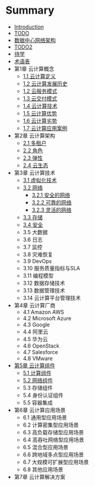# Summary

* [Introduction](README.md)
* [TODO](todo.md)
* [数据中心网络架构](数据中心网络架构.md)
* [TODO2](todo2.md)
* [待学](dai-xue.md)
* [术语表](zhu-yu-biao.md)
* 第1章 云计算概念
  * [1.1 云计算定义](1-云计算概念/1.1-云计算是什么.md)
  * [1.2 云计算发展历史]()
  * [1.2 云服务模式](1-云计算概念/1.2-云服务模式.md)
  * [1.3 云交付模式](1-云计算概念/1.3-云交付模式.md)
  * [1.4 云计算技术](1-云计算概念/1.4-云计算技术.md)
  * [1.5 云计算优势](1-云计算概念/1.5-云计算优势.md)
  * [1.6 云计算劣势](1-云计算概念/1.6-云计算劣势.md)
  * [1.7 云计算应用案例](1-云计算概念/1.7-云计算应用案例.md)
* 第2章 云计算架构
  * [2.1 多租户](2-云计算架构/21-duo-zu-hu.md)
  * [2.2 角色](2-云计算架构/22-jiao-se.md)
  * [2.3 弹性](2-云计算架构/23-dan-xing.md)
  * [2.4 云生态](2-云计算架构/24-yun-sheng-tai.md)
* 第3章 云计算技术
  * [3.1 虚拟化技术](3-云计算技术/3.1-虚拟化技术.md)
  * [3.2 网络](3-云计算技术/32-wang-luo.md)
    * [3.2.1 安全的网络](3-云计算技术/32-wang-luo/321-an-quan-de-wang-luo.md)
    * [3.2.2 可靠的网络](3-云计算技术/32-wang-luo/322-ke-kao-de-wang-luo.md)
    * [3.2.3 灵活的网络](3-云计算技术/32-wang-luo/323-ling-huo-de-wang-luo.md)
  * [3.3 存储](3-云计算技术/33-cun-chu.md)
  * [3.4 安全](3-云计算技术/34-an-quan.md)
  * 3.5 大数据
  * 3.6 日志
  * 3.7 监控
  * 3.8 灾难恢复
  * 3.9 DevOps
  * 3.10 服务质量指标与SLA
  * 3.11 编程模型
  * 3.12 数据存储技术
  * 3.13 数据管理技术
  * 3.14 云计算平台管理技术
* 第4章 云计算厂商
  * 4.1 Amazon AWS
  * 4.2 Microsoft Azure
  * 4.3 Google
  * 4.4 阿里云
  * 4.5 华为云
  * 4.6 OpenStack
  * 4.7 Salesforce
  * 4.8 VMware
* [第5章 云计算组件](5-云计算组件.md)
  * [5.1 计算组件](5-云计算组件/51-ji-suan-zu-jian.md)
  * [5.2 网络组件](5-云计算组件/52-wang-luo-zu-jian.md)
  * 5.3 存储组件
  * 5.4 身份认证组件
  * 5.5 容器集成
* 第6章 云计算应用场景
  * 6.1 通用型应用场景
  * 6.2 计算密集型应用场景
  * 6.3 高负载存储型应用场景
  * 6.4 高吞吐网络型应用场景
  * 6.5 混合型应用场景
  * 6.6 跨地域多点型应用场景
  * 6.7 大规模可扩展型应用场景
  * 6.8 其他应用场景
* 第7章 云计算解决方案

